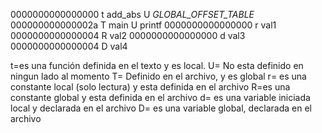 0000000000000000 t add_abs
                 U _GLOBAL_OFFSET_TABLE_
000000000000002a T main
                 U printf
0000000000000000 r val1
0000000000000004 R val2
0000000000000000 d val3
0000000000000004 D val4

t=es una función definida en el texto y es local.
U= No esta definido en ningun lado al momento
T= Definido en el archivo, y es global
r= es una constante local (solo lectura) y esta definida en el 
archivo
R=es una constante global y esta definida en el archivo
d= es una variable iniciada local y declarada en el archivo
D= es una variable global, declarada en el archivo



